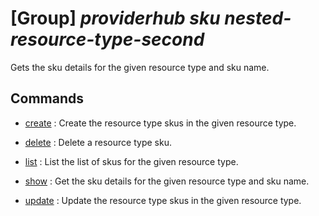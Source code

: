 # [Group] _providerhub sku nested-resource-type-second_

Gets the sku details for the given resource type and sku name.

## Commands

- [create](/Commands/providerhub/sku/nested-resource-type-second/_create.md)
: Create the resource type skus in the given resource type.

- [delete](/Commands/providerhub/sku/nested-resource-type-second/_delete.md)
: Delete a resource type sku.

- [list](/Commands/providerhub/sku/nested-resource-type-second/_list.md)
: List the list of skus for the given resource type.

- [show](/Commands/providerhub/sku/nested-resource-type-second/_show.md)
: Get the sku details for the given resource type and sku name.

- [update](/Commands/providerhub/sku/nested-resource-type-second/_update.md)
: Update the resource type skus in the given resource type.
